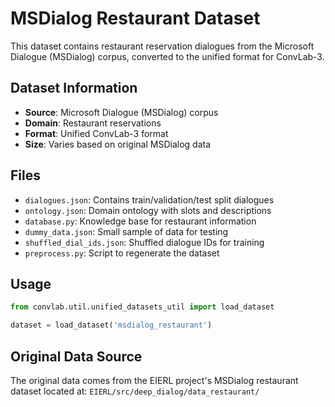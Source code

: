 # MSDialog Restaurant Dataset

This dataset contains restaurant reservation dialogues from the Microsoft Dialogue (MSDialog) corpus, converted to the unified format for ConvLab-3.

## Dataset Information

- **Source**: Microsoft Dialogue (MSDialog) corpus
- **Domain**: Restaurant reservations
- **Format**: Unified ConvLab-3 format
- **Size**: Varies based on original MSDialog data

## Files

- `dialogues.json`: Contains train/validation/test split dialogues
- `ontology.json`: Domain ontology with slots and descriptions
- `database.py`: Knowledge base for restaurant information
- `dummy_data.json`: Small sample of data for testing
- `shuffled_dial_ids.json`: Shuffled dialogue IDs for training
- `preprocess.py`: Script to regenerate the dataset

## Usage

```python
from convlab.util.unified_datasets_util import load_dataset

dataset = load_dataset('msdialog_restaurant')
```

## Original Data Source

The original data comes from the EIERL project's MSDialog restaurant dataset located at:
`EIERL/src/deep_dialog/data_restaurant/`